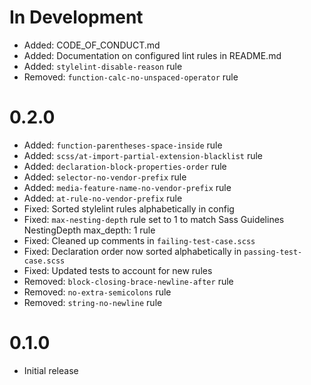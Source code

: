 # In Development

- Added: CODE_OF_CONDUCT.md
- Added: Documentation on configured lint rules in README.md
- Added: `stylelint-disable-reason` rule
- Removed: `function-calc-no-unspaced-operator` rule

# 0.2.0

- Added: `function-parentheses-space-inside` rule
- Added: `scss/at-import-partial-extension-blacklist` rule
- Added: `declaration-block-properties-order` rule
- Added: `selector-no-vendor-prefix` rule
- Added: `media-feature-name-no-vendor-prefix` rule
- Added: `at-rule-no-vendor-prefix` rule
- Fixed: Sorted stylelint rules alphabetically in config
- Fixed: `max-nesting-depth` rule set to 1 to match Sass Guidelines NestingDepth max_depth: 1 rule
- Fixed: Cleaned up comments in `failing-test-case.scss`
- Fixed: Declaration order now sorted alphabetically in `passing-test-case.scss`
- Fixed: Updated tests to account for new rules
- Removed: `block-closing-brace-newline-after` rule
- Removed: `no-extra-semicolons` rule
- Removed: `string-no-newline` rule

# 0.1.0

- Initial release
